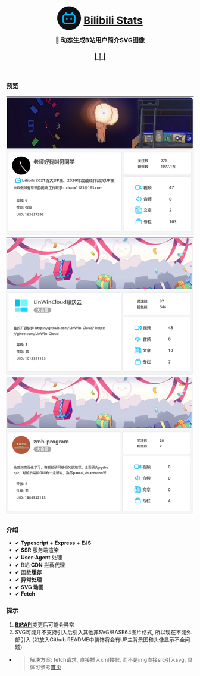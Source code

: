<div align="center"> 

# [<img src="public/favicon.png" alt="" width="64" height="64" style="transform: translateY(16px)">](http://b.deeptrain.net) [Bilibili Stats](http://b.deeptrain.net)

### 🍇 动态生成B站用户简介SVG图像

### [| 👀 |](http://b.deeptrain.net)
<br>
</div>

### 预览
![何同学](/screenshot/he.png)
![Linwin](/screenshot/linwin.png)
![zmh](/screenshot/zmh.png)

### 介绍
- ✔ **Typescript** + **Express** + **EJS**
- ✔ **SSR** 服务端渲染
- ✔ **User-Agent** 处理
- ✔ B站 **CDN** 拦截代理
- ✔ 函数**缓存**
- ✔ **异常处理**
- ✔ **SVG 动画**
- ✔ **Fetch**

### 提示
1. [**B站API**](/http)变更后可能会异常
2. SVG可能并不支持引入后引入其他非SVG/BASE64图片格式, 所以现在不能外部引入 (如放入Github README中装饰将会有UP主背景图和头像显示不全问题)
 - > 解决方案: fetch请求, 直接插入xml数据, 而不是img直接src引入svg, 具体可参考[首页](/public/index.html)